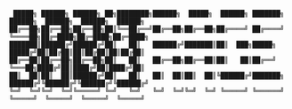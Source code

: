 ```
 █████╗ ██████╗ ██████╗ ██╗████████╗██████╗  █████╗  ██████╗ ███████╗    ██████╗  ██████╗  ██████╗  ██████╗ 
██╔══██╗██╔══██╗██╔══██╗██║╚══██╔══╝██╔══██╗██╔══██╗██╔════╝ ██╔════╝    ╚════██╗██╔═████╗██╔═████╗██╔═████╗
███████║██████╔╝██████╔╝██║   ██║   ██████╔╝███████║██║  ███╗█████╗       █████╔╝██║██╔██║██║██╔██║██║██╔██║
██╔══██║██╔══██╗██╔══██╗██║   ██║   ██╔══██╗██╔══██║██║   ██║██╔══╝       ╚═══██╗████╔╝██║████╔╝██║████╔╝██║
██║  ██║██║  ██║██████╔╝██║   ██║   ██║  ██║██║  ██║╚██████╔╝███████╗    ██████╔╝╚██████╔╝╚██████╔╝╚██████╔╝
╚═╝  ╚═╝╚═╝  ╚═╝╚═════╝ ╚═╝   ╚═╝   ╚═╝  ╚═╝╚═╝  ╚═╝ ╚═════╝ ╚══════╝    ╚═════╝  ╚═════╝  ╚═════╝  ╚═════╝
```

                                                                                                        
                                                                                                        
                                                                                                        
